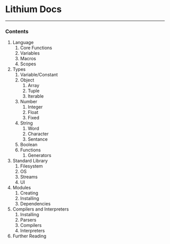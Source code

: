 # Lithium Docs
----------

### Contents

1. Language
	1. Core Functions
	3. Variables
	4. Macros
	5. Scopes
2. Types
	1. Variable/Constant
    2. Object
    	1. Array
    	2. Tuple
    	3. Iterable
    4. Number
        1. Integer
        2. Float
        3. Fixed
    5. String
    	1. Word
    	2. Character
    	3. Sentance
    6. Boolean
    7. Functions
    	1. Generators
3. Standard Library
	1. Filesystem
	2. OS
	3. Streams
	4. UI
4. Modules 
	1. Creating
	2. Installing
	3. Dependencies
5. Compilers and Interpreters
	1. Installing
	2. Parsers
	3. Compilers
	4. Interpreters
6. Further Reading